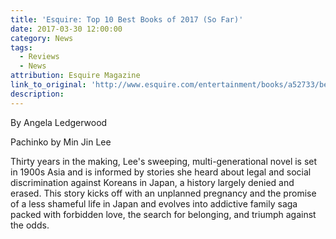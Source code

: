 ```yaml
---
title: 'Esquire: Top 10 Best Books of 2017 (So Far)'
date: 2017-03-30 12:00:00
category: News
tags:
  - Reviews
  - News
attribution: Esquire Magazine
link_to_original: 'http://www.esquire.com/entertainment/books/a52733/best-books-of-2017/?src=socialflowFB'
description:
---
```



By Angela Ledgerwood

Pachinko by Min Jin Lee

Thirty years in the making, Lee's sweeping, multi-generational novel is set in 1900s Asia and is informed by stories she heard about legal and social discrimination against Koreans in Japan, a history largely denied and erased. This story kicks off with an unplanned pregnancy and the promise of a less shameful life in Japan and evolves into addictive family saga packed with forbidden love, the search for belonging, and triumph against the odds.